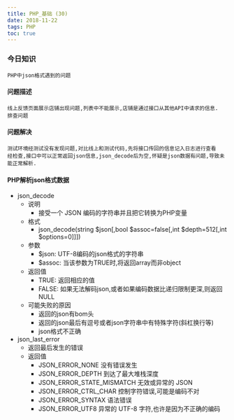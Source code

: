 ```yaml
---
title: PHP_基础 (30)
date: 2018-11-22
tags: PHP 
toc: true
---
```


### 今日知识
    PHP中json格式遇到的问题

<!-- more -->

#### 问题描述
    线上反馈页面展示店铺出现问题,列表中不能展示,店铺是通过接口从其他API中请求的信息.
    排查问题

#### 问题解决
    测试环境经测试没有发现问题,对比线上和测试代码,先将接口传回的信息记入日志进行查看
    经检查,接口中可以正常返回json信息,json_decode后为空,怀疑是json数据有问题,导致未能正常解析.

#### PHP解析json格式数据
- json_decode
    * 说明
        * 接受一个 JSON 编码的字符串并且把它转换为PHP变量
    * 格式
        * json_decode(string $json[,bool $assoc=false[,int $depth=512[,int $options=0]]])
    * 参数
        * $json: UTF-8编码的json格式的字符串
        * $assoc: 当该参数为TRUE时,将返回array而非object
    * 返回值
        * TRUE: 返回相应的值
        * FALSE: 如果无法解码json,或者如果编码数据比递归限制更深,则返回NULL
    * 可能失败的原因
        * 返回的json有bom头
        * 返回的json最后有逗号或者json字符串中有特殊字符(斜杠换行等)
        * json格式不正确
- json_last_error
    * 返回最后发生的错误
    * 返回值  
        * JSON_ERROR_NONE 没有错误发生   
        * JSON_ERROR_DEPTH 到达了最大堆栈深度   
        * JSON_ERROR_STATE_MISMATCH 无效或异常的 JSON   
        * JSON_ERROR_CTRL_CHAR 控制字符错误,可能是编码不对   
        * JSON_ERROR_SYNTAX 语法错误   
        * JSON_ERROR_UTF8 异常的 UTF-8 字符,也许是因为不正确的编码
